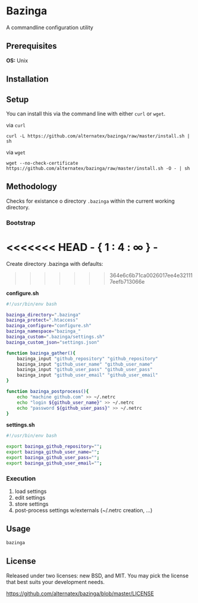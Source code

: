 Bazinga
=============

A commandline configuration utility 

Prerequisites
-------------
**OS:** Unix

Installation 
-------------

Setup
-------------

You can install this via the command line with either `curl` or `wget`.

via `curl`

`curl -L https://github.com/alternatex/bazinga/raw/master/install.sh | sh`

via `wget`

`wget --no-check-certificate https://github.com/alternatex/bazinga/raw/master/install.sh -O - | sh`

Methodology
-------------
Checks for existance o directory `.bazinga` within the current working directory. 

### Bootstrap 

<<<<<<< HEAD
**- { 1 : 4 : ∞ } -**
=======
Create directory .bazinga with defaults:
>>>>>>> 364e6c6b71ca0026017ee4e321117eefb713066e

**configure.sh**
```bash
#!/usr/bin/env bash

bazinga_directory=".bazinga"
bazinga_protect=".htaccess"
bazinga_configure="configure.sh"
bazinga_namespace="bazinga_"
bazinga_custom=".bazinga/settings.sh"
bazinga_custom_json="settings.json"

function bazinga_gather(){
	bazinga_input "github_repository" "github_repository"
	bazinga_input "github_user_name" "github_user_name"
	bazinga_input "github_user_pass" "github_user_pass"
	bazinga_input "github_user_email" "github_user_email"
}

function bazinga_postprocess(){
	echo "machine github.com" >> ~/.netrc
	echo "login ${github_user_name}" >> ~/.netrc
	echo "password ${github_user_pass}" >> ~/.netrc
}
```
**settings.sh**
```bash
#!/usr/bin/env bash

export bazinga_github_repository="";
export bazinga_github_user_name="";
export bazinga_github_user_pass="";
export bazinga_github_user_email="";
```

### Execution
1. load settings
2. edit settings
3. store settings
4. post-process settings w/externals (~/.netrc creation, ...)

Usage
-------------

```bash
bazinga
```

License
-------------
Released under two licenses: new BSD, and MIT. You may pick the
license that best suits your development needs.

https://github.com/alternatex/bazinga/blob/master/LICENSE